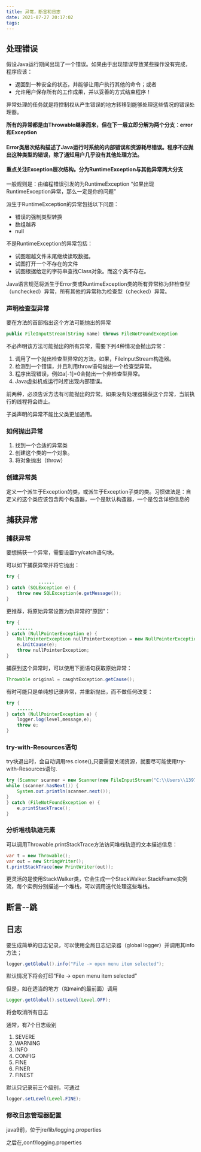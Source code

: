 ```yaml
---
title: 异常，断言和日志
date: 2021-07-27 20:17:02
tags:
---
```


## 处理错误

假设Java运行期间出现了一个错误。如果由于出现错误导致某些操作没有完成，程序应该：

- 返回到一种安全的状态，并能够让用户执行其他的命令；或者
- 允许用户保存所有的工作成果，并以妥善的方式结束程序！

异常处理的任务就是将控制权从产生错误的地方转移到能够处理这些情况的错误处理器。

**所有的异常都是由Throwable继承而来，但在下一层立即分解为两个分支：error和Exception**

#### Error类层次结构描述了Java运行时系统的内部错误和资源耗尽错误。程序不应抛出这种类型的错误，除了通知用户几乎没有其他处理方法。

#### 重点关注Exception层次结构。分为RuntimeException与其他异常两大分支

一般规则是：由编程错误引发的为RuntimeException		“如果出现RuntimeException异常，那么一定是你的问题”

派生于RuntimeException的异常包括以下问题：

- 错误的强制类型转换
- 数组越界
- null

不是RuntimeException的异常包括：

- 试图超越文件末尾继续读取数据。
- 试图打开一个不存在的文件
- 试图根据给定的字符串查找Class对象。而这个类不存在。

Java语言规范将派生于Error类或RuntimeException类的所有异常称为非检查型（unchecked）异常，所有其他的异常称为检查型（checked）异常。

### 声明检查型异常

要在方法的首部指出这个方法可能抛出的异常

```java
public FileInputStream(String name) throws FileNotFoundException
```

不必声明该方法可能抛出的所有异常，需要下列4种情况会抛出异常：

1. 调用了一个抛出检查型异常的方法，如果，FileInputStream构造器。
2. 检测到一个错误，并且利用throw语句抛出一个检查型异常。
3. 程序出现错误，例如a[-1]=0会抛出一个非检查型异常。
4. Java虚拟机或运行时库出现内部错误。

前两种，必须告诉方法有可能抛出的异常。如果没有处理器捕获这个异常，当前执行的线程将会终止。

子类声明的异常不能比父类更加通用。

### 如何抛出异常

1. 找到一个合适的异常类
2. 创建这个类的一个对象。
3. 将对象抛出（throw）

### 创建异常类

定义一个派生于Exception的类，或派生于Exception子类的类。习惯做法是：自定义的这个类应该包含两个构造器，一个是默认构造器，一个是包含详细信息的

## 捕获异常

### 捕获异常

要想捕获一个异常，需要设置try/catch语句块。

可以如下捕获异常并将它抛出：

```java
try {
            ......
} catch (SQLException e) {
    throw new SQLException(e.getMessage());
}
```

更推荐，将原始异常设置为新异常的“原因”：

```Java
try {
	......
} catch (NullPointerException e) {
    NullPointerException nullPointerException = new NullPointerException(e.getMessage());
    e.initCause(e);
    throw nullPointerException;
}
```

捕获到这个异常时，可以使用下面语句获取原始异常：

```java
Throwable original = caughtException.getCause();
```

有时可能只是单纯想记录异常，并重新抛出，而不做任何改变：

```java
try {
	......
} catch (NullPointerException e) {
    logger.log(level,message,e);
    throw e;
}
```

### try-with-Resources语句

try块退出时，会自动调用res.close(),只要需要关闭资源，就要尽可能使用try-with-Resources语句.

```java
try (Scanner scanner = new Scanner(new FileInputStream("C:\\Users\\13975\\Desktop\\test.txt"), String.valueOf(StandardCharsets.UTF_8))){
while (scanner.hasNext()) {
	System.out.println(scanner.next());
}
} catch (FileNotFoundException e) {
	e.printStackTrace();
}
```

### 分析堆栈轨迹元素

可以调用Throwable.printStackTrace方法访问堆栈轨迹的文本描述信息：

```java
var t = new Throwable();
var out = new StringWriter();
t.printStackTrace(new PrintWriter(out));
```

更灵活的是使用StackWalker类，它会生成一个StackWalker.StackFrame实例流，每个实例分别描述一个堆栈，可以调用迭代处理这些堆栈。

## 断言--跳

## 日志

要生成简单的日志记录，可以使用全局日志记录器（global logger）并调用其info方法；

```java
logger.getGlobal().info("File -> open menu item selected");
```

默认情况下将会打印“File -> open menu item selected”

但是，如在适当的地方（如main的最前面）调用

```java
Logger.getGlobal().setLevel(Level.OFF);
```

将会取消所有日志

通常，有7个日志级别

1. SEVERE
2. WARNING
3. INFO
4. CONFIG
5. FINE
6. FINER
7. FINEST

默认只记录前三个级别，可通过

```java
logger.setLevel(Level.FINE);
```

### 修改日志管理器配置

java9前，位于jre/lib/logging.properties

之后在,conf/logging.properties

